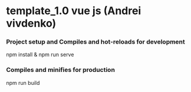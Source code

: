 # template_1.0 vue js (Andrei vivdenko)


### Project setup and Compiles and hot-reloads for development

npm install & npm run serve


### Compiles and minifies for production
npm run build
